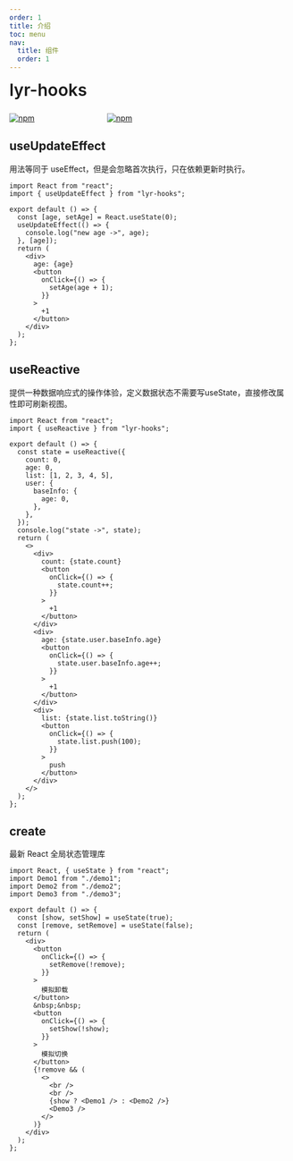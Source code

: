 ```yaml
---
order: 1
title: 介绍
toc: menu
nav:
  title: 组件
  order: 1
---
```


<div style="display:flex;align-items:center;margin-bottom:24px">
  <span style="font-size:30px;font-weight:600;display:inline-block;">lyr-hooks</span>
</div>
<p style="display:flex;justify-content:space-between;width:220px">
  <a href="https://npmmirror.com/package/lyr-hooks">
    <img alt="npm" src="https://center.yunliang.cloud/npm/version?package=lyr-hooks">
  </a>
  <a href="https://npmmirror.com/package/lyr-hooks">
    <img alt="npm" src="https://center.yunliang.cloud/npm/downloads?package=lyr-hooks">
  </a>
</p>

## useUpdateEffect

<Alert>
  用法等同于 useEffect，但是会忽略首次执行，只在依赖更新时执行。
</Alert>

```tsx
import React from "react";
import { useUpdateEffect } from "lyr-hooks";

export default () => {
  const [age, setAge] = React.useState(0);
  useUpdateEffect(() => {
    console.log("new age ->", age);
  }, [age]);
  return (
    <div>
      age: {age}
      <button
        onClick={() => {
          setAge(age + 1);
        }}
      >
        +1
      </button>
    </div>
  );
};
```

## useReactive

<Alert>
  提供一种数据响应式的操作体验，定义数据状态不需要写useState，直接修改属性即可刷新视图。
</Alert>

```tsx
import React from "react";
import { useReactive } from "lyr-hooks";

export default () => {
  const state = useReactive({
    count: 0,
    age: 0,
    list: [1, 2, 3, 4, 5],
    user: {
      baseInfo: {
        age: 0,
      },
    },
  });
  console.log("state ->", state);
  return (
    <>
      <div>
        count: {state.count}
        <button
          onClick={() => {
            state.count++;
          }}
        >
          +1
        </button>
      </div>
      <div>
        age: {state.user.baseInfo.age}
        <button
          onClick={() => {
            state.user.baseInfo.age++;
          }}
        >
          +1
        </button>
      </div>
      <div>
        list: {state.list.toString()}
        <button
          onClick={() => {
            state.list.push(100);
          }}
        >
          push
        </button>
      </div>
    </>
  );
};
```

## create

<Alert>
  最新 React 全局状态管理库
</Alert>

```tsx
import React, { useState } from "react";
import Demo1 from "./demo1";
import Demo2 from "./demo2";
import Demo3 from "./demo3";

export default () => {
  const [show, setShow] = useState(true);
  const [remove, setRemove] = useState(false);
  return (
    <div>
      <button
        onClick={() => {
          setRemove(!remove);
        }}
      >
        模拟卸载
      </button>
      &nbsp;&nbsp;
      <button
        onClick={() => {
          setShow(!show);
        }}
      >
        模拟切换
      </button>
      {!remove && (
        <>
          <br />
          <br />
          {show ? <Demo1 /> : <Demo2 />}
          <Demo3 />
        </>
      )}
    </div>
  );
};
```
